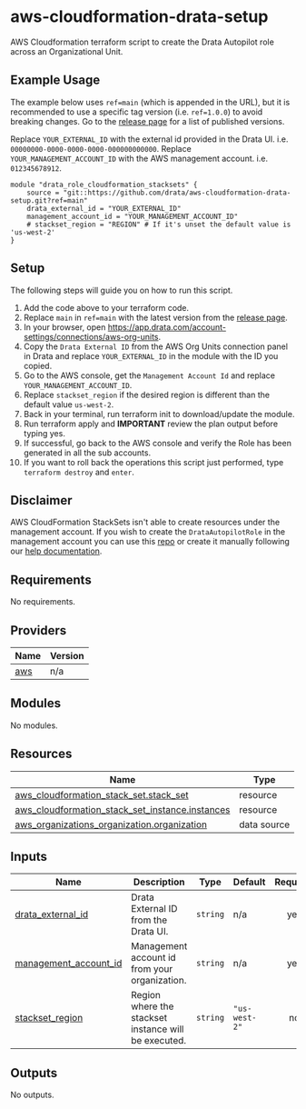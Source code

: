 # aws-cloudformation-drata-setup

AWS Cloudformation terraform script to create the Drata Autopilot role across an Organizational Unit.

## Example Usage

The example below uses `ref=main` (which is appended in the URL),  but it is recommended to use a specific tag version (i.e. `ref=1.0.0`) to avoid breaking changes. Go to the [release page](https://github.com/drata/aws-cloudformation-drata-setup/releases) for a list of published versions.

Replace `YOUR_EXTERNAL_ID` with the external id provided in the Drata UI. i.e. `00000000-0000-0000-0000-000000000000`.
Replace `YOUR_MANAGEMENT_ACCOUNT_ID` with the AWS management account. i.e. `012345678912`.

```
module "drata_role_cloudformation_stacksets" {
    source = "git::https://github.com/drata/aws-cloudformation-drata-setup.git?ref=main"
    drata_external_id = "YOUR_EXTERNAL_ID"
    management_account_id = "YOUR_MANAGEMENT_ACCOUNT_ID"
    # stackset_region = "REGION" # If it's unset the default value is 'us-west-2'
}
```

## Setup

The following steps will guide you on how to run this script.

1. Add the code above to your terraform code.
2. Replace `main` in `ref=main` with the latest version from the [release page](https://github.com/drata/aws-cloudformation-drata-setup/releases).
3. In your browser, open https://app.drata.com/account-settings/connections/aws-org-units.
4. Copy the `Drata External ID` from the AWS Org Units connection panel in Drata and replace `YOUR_EXTERNAL_ID` in the module with the ID you copied.
5. Go to the AWS console, get the `Management Account Id` and replace `YOUR_MANAGEMENT_ACCOUNT_ID`.
6. Replace `stackset_region` if the desired region is different than the default value `us-west-2`.
7. Back in your terminal, run terraform init to download/update the module.
8. Run terraform apply and **IMPORTANT** review the plan output before typing yes.
9.  If successful, go back to the AWS console and verify the Role has been generated in all the sub accounts.
10. If you want to roll back the operations this script just performed, type `terraform destroy` and `enter`.

## Disclaimer

AWS CloudFormation StackSets isn't able to create resources under the management account. If you wish to create the `DrataAutopilotRole` in the management account you can use this [repo](https://github.com/drata/terraform-aws-drata-autopilot-role) or create it manually following our [help documentation](https://help.drata.com/en/articles/5048935-aws-connection-details#h_caf5c48b5d).

<!-- BEGIN_TF_DOCS -->
## Requirements

No requirements.

## Providers

| Name | Version |
|------|---------|
| <a name="provider_aws"></a> [aws](#provider\_aws) | n/a |

## Modules

No modules.

## Resources

| Name | Type |
|------|------|
| [aws_cloudformation_stack_set.stack_set](https://registry.terraform.io/providers/hashicorp/aws/latest/docs/resources/cloudformation_stack_set) | resource |
| [aws_cloudformation_stack_set_instance.instances](https://registry.terraform.io/providers/hashicorp/aws/latest/docs/resources/cloudformation_stack_set_instance) | resource |
| [aws_organizations_organization.organization](https://registry.terraform.io/providers/hashicorp/aws/latest/docs/data-sources/organizations_organization) | data source |

## Inputs

| Name | Description | Type | Default | Required |
|------|-------------|------|---------|:--------:|
| <a name="input_drata_external_id"></a> [drata\_external\_id](#input\_drata\_external\_id) | Drata External ID from the Drata UI. | `string` | n/a | yes |
| <a name="input_management_account_id"></a> [management\_account\_id](#input\_management\_account\_id) | Management account id from your organization. | `string` | n/a | yes |
| <a name="input_stackset_region"></a> [stackset\_region](#input\_stackset\_region) | Region where the stackset instance will be executed. | `string` | `"us-west-2"` | no |

## Outputs

No outputs.
<!-- END_TF_DOCS -->